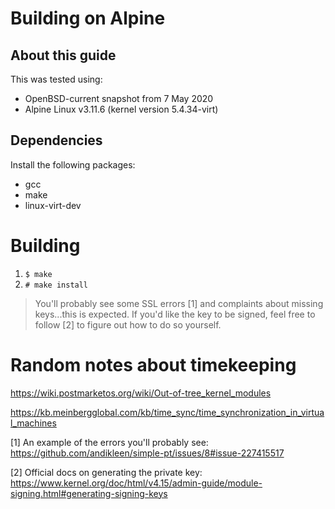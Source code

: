 # Building on Alpine

## About this guide
This was tested using:
- OpenBSD-current snapshot from 7 May 2020
- Alpine Linux v3.11.6 (kernel version 5.4.34-virt)

## Dependencies
Install the following packages:

- gcc
- make
- linux-virt-dev

# Building

1. `$ make`
2. `# make install`

> You'll probably see some SSL errors [1] and complaints about missing keys...this is expected. If you'd like the key to be signed, feel free to follow [2] to figure out how to do so yourself.

# Random notes about timekeeping

https://wiki.postmarketos.org/wiki/Out-of-tree_kernel_modules

https://kb.meinbergglobal.com/kb/time_sync/time_synchronization_in_virtual_machines

[1] An example of the errors you'll probably see: https://github.com/andikleen/simple-pt/issues/8#issue-227415517

[2] Official docs on generating the private key: https://www.kernel.org/doc/html/v4.15/admin-guide/module-signing.html#generating-signing-keys

